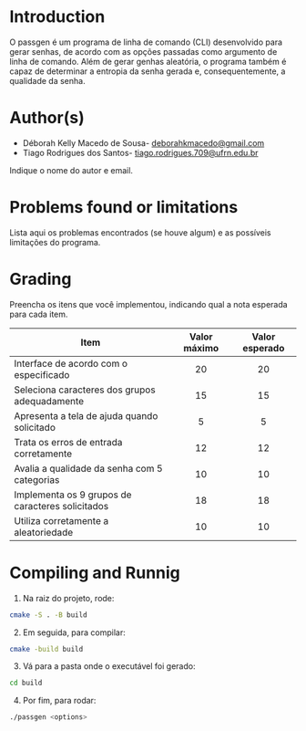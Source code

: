 # Introduction

O passgen é um programa de linha de comando (CLI) desenvolvido para gerar senhas, de acordo com as opções passadas como argumento de linha de comando. Além de gerar genhas aleatória, o programa também é capaz de determinar a entropia da senha gerada e, consequentemente, a qualidade da senha.

# Author(s)

- Déborah Kelly Macedo de Sousa- deborahkmacedo@gmail.com
- Tiago Rodrigues dos Santos- tiago.rodrigues.709@ufrn.edu.br

Indique o nome do autor e email.

# Problems found or limitations

Lista aqui os problemas encontrados (se houve algum) e as
possíveis limitações do programa.

# Grading

<!-- TODO -->

Preencha os itens que você implementou, indicando qual a nota esperada para cada item.

| Item                                             | Valor máximo | Valor esperado |
| ------------------------------------------------ | :----------: | :------------: |
| Interface de acordo com o especificado           |      20      |       20       |
| Seleciona caracteres dos grupos adequadamente    |      15      |       15       |
| Apresenta a tela de ajuda quando solicitado      |      5       |       5        |
| Trata os erros de entrada corretamente           |      12      |       12       |
| Avalia a qualidade da senha com 5 categorias     |      10      |       10       |
| Implementa os 9 grupos de caracteres solicitados |      18      |       18       |
| Utiliza corretamente a aleatoriedade             |      10      |       10       |

# Compiling and Runnig

1. Na raiz do projeto, rode:
```sh
cmake -S . -B build
```
2. Em seguida, para compilar:
```sh
cmake -build build
```
3. Vá para a pasta onde o executável foi gerado:
```sh
cd build
```
4. Por fim, para rodar:
```sh
./passgen <options>
```
